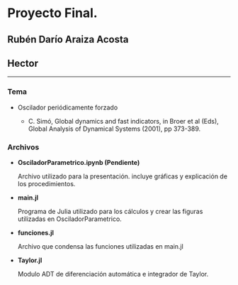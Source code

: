 # Proyecto Final.
## Rubén Darío Araiza Acosta
## Hector
---
### Tema
- Oscilador periódicamente forzado

  - C. Simó, Global dynamics and fast indicators, in Broer et al (Eds), Global Analysis of Dynamical Systems (2001), pp 373-389.

### Archivos

- **OsciladorParametrico.ipynb (Pendiente)**

	Archivo utilizado para la presentación. incluye gráficas y explicación de los procedimientos.
- **main.jl**

	Programa de Julia utilizado para los cálculos y crear las figuras utilizadas en OsciladorParametrico.

- **funciones.jl**

	Archivo que condensa las funciones utilizadas en main.jl

- **Taylor.jl**

	Modulo ADT de diferenciación automática e integrador de Taylor.
